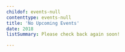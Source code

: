 ```yaml
---
childof: events-null
contenttype: events-null
title: 'No Upcoming Events'
date: 2018
listSummary: Please check back again soon!

---
```




